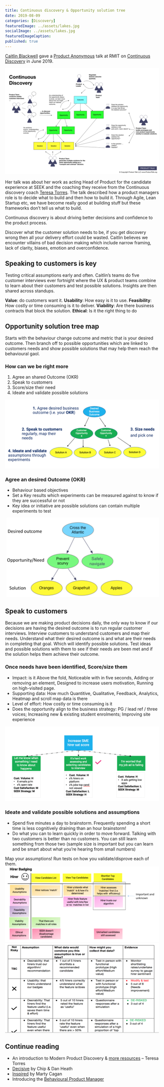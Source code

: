 ```yaml
---
title: Continuous discovery & Opportunity solution tree
date: 2019-08-09
categories: [Discovery]
featuredImage: ../assets/lakes.jpg
socialImage: ../assets/lakes.jpg
featuredImageCaption: 
published: true
---
```



[Caitlin Blackwell](https://www.linkedin.com/in/caitlin-blackwell-8328a623/ "Caitlin Blackwell") gave a [Product Anonymous](https://productanonymous.com/ "Product Anonymous") talk at RMIT on [Continuous Discovery](https://productanonymous.com/2019/07/continuous-discovery-june-wrap-up/ "Continuous Discovery") in June 2019.

![Continuous discovery formular](../assets/continuous-discovery.jpg)

Her talk was about her work as acting Head of Product for the candidate experience at SEEK and the coaching they receive from the Continuous discovery coach [Teresa Torres](https://www.producttalk.org/ "Teresa Torres"). The talk described how a product managers role is to decide what to build and then how to build it. Through Agile, Lean Startup etc, we have become really good at building stuff but these frameworks don’t tell us what to build. 

Continuous discovery is about driving better decisions and confidence to the product process. 

Discover what the customer solution needs to be, if you get discovery wrong then all your delivery effort could be wasted. Caitlin believes we encounter villains of bad decision making which include narrow framing, lack of clarity, biases, emotion and overconfidence. 

## Speaking to customers is key

Testing critical assumptions early and often. Caitlin’s teams do five customer interviews ever fortnight where the UX & product teams combine to learn about their customers and test possible solutions. Insights are then shared across standups. 

**Value**: do customers want it. **Usability**: How easy is it to use. **Feasibility**: How costly or time consuming is it to deliver. **Viability**: Are there business contracts that block the solution. **Ethical**: Is it the right thing to do

## Opportunity solution tree map
Starts with the behaviour change outcome and metric that is your desired outcome. Then branch off to possible opportunities which are linked to customers needs and show possible solutions that may help them reach the behavioural gaol. 

### How can we be right more
1. Agree an shared Outcome (OKR)
2. Speak to customers 
3. Score/size their need
4. Ideate and validate possible solutions

![OKR cascaded to solutions](../assets/okr.png)

### Agree an desired Outcome (OKR)
- Behaviour based objectives 
- Set a Key results which experiments can be measured against to know if they are successful or not
- Key idea or initiative are possible solutions can contain multiple experiments to test

![An example of what crossing the example would be](../assets/crossing-the-atlantic.png)

## Speak to customers 
Because we are making product decisions daily, the only way to know if our decisions are having the desired outcome is to run regular customer interviews. Interview customers to understand customers and map their needs. Understand what their desired outcome is and what are their needs in completing that goal. Which will identify possible solutions. Test ideas and possible solutions with them to see if their needs are been met and if the solution helps them achieve their outcome. 

### Once needs have been identified, Score/size them
- Impact: is it Above the fold, Noticeable with in five seconds, Adding or removing an element, Designed to increase users motivation, Running on high-visited page.
- Supporting data: How much Quantitive, Qualitative, Feedback, Analytics, Heatmap and scroll map data is there 
- Level of effort: How costly or time consuming is it 
- Does the opportunity align to the business strategy: PG / lead ref / three voices; Increasing new & existing student enrolments; Improving site experience

![identifying assumptions](../assets/assumption.png)

### Ideate and validate possible solutions and assumptions
- Spend five minutes a day to brainstorm. Frequently spending a short time is less cognitively draining than an hour brainstorm!
- Do what you can to learn quickly in order to move forward. Talking with two customers is better than no customers. You can still learn something from those two (sample size is important but you can learn and be smart about what you’re hearing from small numbers)

Map your assumptions! Run tests on how you validate/disprove each of them.
![Hiring example of assumption mapping](../assets/assumptions-mapping-hirering.png)![Assumption mapping](../assets/assumption-mapping.png)

## Continue reading
- An introduction to Modern Product Discovery & [more resources](https://producttalk.org/ "more resources") – Teresa Torres
- [Decisive](https://www.amazon.com/Decisive-Make-Better-Choices-Life/dp/0307956393/ref=sr_1_1?ie=UTF8&qid=1359566960&sr=8-1&keywords=decisive "Decisive") by Chip & Dan Heath
- [Inspired](https://www.booktopia.com.au/inspired-marty-cagan/prod9781119387503.html?source=pla&gclid=CjwKCAjwx_boBRA9EiwA4kIELq0wIzutBr49---NAKtFgmxSJnZYk_-vJRTL8CiHb5Ion6E2oS4u5xoCIMAQAvD_BwE "Inspired") by Marty Cagan
- Introducing the [Behavioural Product Manager](https://medium.com/behavioral-economics-1/move-over-product-manager-introducing-the-behavioral-product-manager-ab8612f45ae8 "Behavioral Product Manager")

